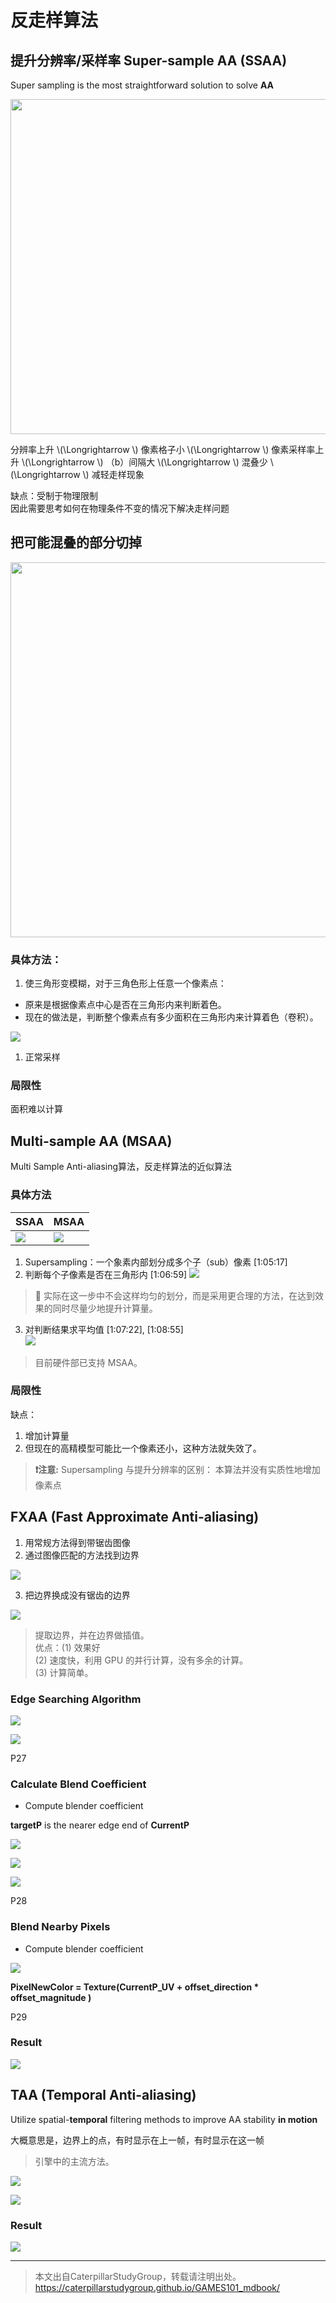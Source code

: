 # 反走样算法

## 提升分辨率/采样率 Super-sample AA (SSAA)

Super sampling is the most straightforward solution to solve **AA**    

<img title="" src="../assets/时域采样和频域采样.jpg" alt="" width="536">  

分辨率上升 \\(\Longrightarrow \\) 像素格子小 \\(\Longrightarrow \\) 像素采样率上升 \\(\Longrightarrow \\) （b）间隔大 \\(\Longrightarrow \\) 混叠少 \\(\Longrightarrow \\) 减轻走样现象

缺点：受制于物理限制  
因此需要思考如何在物理条件不变的情况下解决走样问题

## 把可能混叠的部分切掉

   <img title="" src="../assets/采样.jpg" alt="" width="600">

### 具体方法：

1. 使三角形变模糊，对于三角色形上任意一个像素点：
 - 原来是根据像素点中心是否在三角形内来判断着色。
 - 现在的做法是，判断整个像素点有多少面积在三角形内来计算着色（卷积）。  

![](../assets/32.PNG)  

1. 正常采样
   
### 局限性

面积难以计算

## Multi-sample AA (MSAA)

Multi Sample Anti-aliasing算法，反走样算法的近似算法

### 具体方法

|SSAA|MSAA|
|---|---|
|![](../assets/07-16-1.png)|![](../assets/07-16-2.png)|

1. Supersampling：一个象素内部划分成多个子（sub）像素 [1:05:17]
2. 判断每个子像素是否在三角形内 [1:06:59]
![](../assets/MSAA.jpg)    
> &#x1F4CC; 实际在这一步中不会这样均匀的划分，而是采用更合理的方法，在达到效果的同时尽量少地提升计算量。  
3. 对判断结果求平均值 [1:07:22], [1:08:55]  
![](../assets/33.PNG)

> 目前硬件部已支持 MSAA。    

### 局限性

缺点：  
1. 增加计算量
2. 但现在的高精模型可能比一个像素还小，这种方法就失效了。      

> **&#x2757;注意:** Supersampling 与提升分辨率的区别：
> 本算法并没有实质性地增加像素点

## FXAA (Fast Approximate Anti-aliasing)

1. 用常规方法得到带锯齿图像
2. 通过图像匹配的方法找到边界

![](./assets/07-17-1.png)   

3. 把边界换成没有锯齿的边界

![](./assets/07-17-2.png)   

> 提取边界，并在边界做插值。   
优点：(1) 效果好    
(2) 速度快，利用 GPU 的并行计算，没有多余的计算。   
(3) 计算简单。  

### Edge Searching Algorithm

![](../assets/07-18-1.png)   

![](../assets/07-18-2.png)   

P27    
### Calculate Blend Coefficient

- Compute blender coefficient

**targetP** is the nearer edge end of **CurrentP**    

![](../assets/07-19-2.png)   

![](../assets/07-19-5.png)   

![](../assets/07-19-4.png)   

P28   
### Blend Nearby Pixels

- Compute blender coefficient   

![](../assets/07-20.png)   

**PixelNewColor = Texture(CurrentP_UV + offset_direction * offset_magnitude )**

P29   
### Result

![](../assets/07-21.png)   

## TAA (Temporal Anti-aliasing)

Utilize spatial-**temporal** filtering methods to improve AA stability **in motion**   

大概意思是，边界上的点，有时显示在上一帧，有时显示在这一帧

> 引擎中的主流方法。   

![](../assets/07-22-1.png)   

![](../assets/07-22-2.png)   

### Result

![](../assets/07-23.png)   

----------------------------

> 本文出自CaterpillarStudyGroup，转载请注明出处。  
> https://caterpillarstudygroup.github.io/GAMES101_mdbook/
